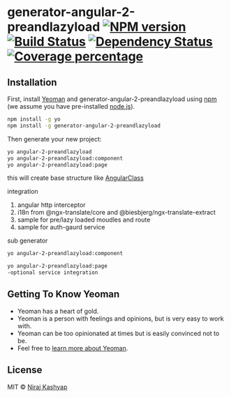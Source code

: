 # generator-angular-2-preandlazyload [![NPM version][npm-image]][npm-url] [![Build Status][travis-image]][travis-url] [![Dependency Status][daviddm-image]][daviddm-url] [![Coverage percentage][coveralls-image]][coveralls-url]
> 

## Installation

First, install [Yeoman](http://yeoman.io) and generator-angular-2-preandlazyload using [npm](https://www.npmjs.com/) (we assume you have pre-installed [node.js](https://nodejs.org/)).

```bash
npm install -g yo
npm install -g generator-angular-2-preandlazyload
```

Then generate your new project:

```bash
yo angular-2-preandlazyload
yo angular-2-preandlazyload:component
yo angular-2-preandlazyload:page
```
this will create base structure like [AngularClass](https://github.com/AngularClass/angular-starter) 

integration 
1. angular http interceptor
2. i18n from @ngx-translate/core and @biesbjerg/ngx-translate-extract
3. sample for pre/lazy loaded moudles and route 
4. sample for auth-gaurd service

sub generator

```bash
yo angular-2-preandlazyload:component 
```

```bash
yo angular-2-preandlazyload:page
-optional service integration
```


## Getting To Know Yeoman

 * Yeoman has a heart of gold.
 * Yeoman is a person with feelings and opinions, but is very easy to work with.
 * Yeoman can be too opinionated at times but is easily convinced not to be.
 * Feel free to [learn more about Yeoman](http://yeoman.io/).

## License

MIT © [Niraj Kashyap]()


[npm-image]: https://badge.fury.io/js/generator-angular-2-preandlazyload.svg
[npm-url]: https://npmjs.org/package/generator-angular-2-preandlazyload
[travis-image]: https://travis-ci.org/nirajkashyap/generator-angular-2-preandlazyload.svg?branch=master
[travis-url]: https://travis-ci.org/nirajkashyap/generator-angular-2-preandlazyload
[daviddm-image]: https://david-dm.org/nirajkashyap/generator-angular-2-preandlazyload.svg?theme=shields.io
[daviddm-url]: https://david-dm.org/nirajkashyap/generator-angular-2-preandlazyload
[coveralls-image]: https://coveralls.io/repos/nirajkashyap/generator-angular-2-preandlazyload/badge.svg
[coveralls-url]: https://coveralls.io/r/nirajkashyap/generator-angular-2-preandlazyload
